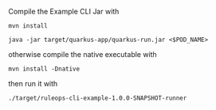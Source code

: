Compile the Example CLI Jar with 

```shell
mvn install
```


```shell
java -jar target/quarkus-app/quarkus-run.jar <$POD_NAME>
```

otherwise compile the native executable with

```shell
mvn install -Dnative
```

then run it with

```shell
./target/ruleops-cli-example-1.0.0-SNAPSHOT-runner
```